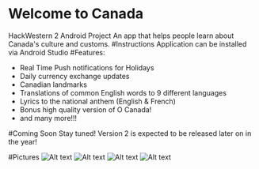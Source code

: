 # Welcome to Canada
HackWestern 2 Android Project
An app that helps people learn about Canada's culture and customs.
#Instructions
Application can be installed via Android Studio
#Features:
* Real Time Push notifications for Holidays
* Daily currency exchange updates
* Canadian landmarks
* Translations of common English words to 9 different languages
* Lyrics to the national anthem (English & French)
* Bonus high quality version of O Canada!
* and many more!!!

#Coming Soon
Stay tuned! Version 2 is expected to be released later on in the year! 

#Pictures
![Alt text](/picture/Screenshot_20151129-092947.png?)
![Alt text](/picture/Screenshot_20151129-093001.png?)
![Alt text](/picture/Screenshot_20151129-092928.png?)
![Alt text](/picture/Screenshot_20151129-092840.png?)



